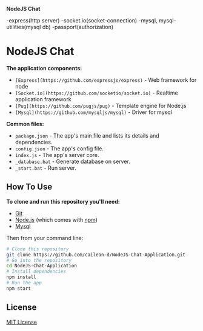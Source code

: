 **NodeJS Chat**

-express(http server)
-socket.io(socket-connection)
-mysql, mysql-utilities(mysql db)
-passport(authorization)


# NodeJS Chat

**The application components:**

- `[Express](https://github.com/expressjs/express)` - Web framework for node
- `[Socket.io](https://github.com/socketio/socket.io)` - Realtime application framework
- `[Pug](https://github.com/pugjs/pug)` -  Template engine for Node.js
- `[Mysql](https://github.com/mysqljs/mysql)` -  Driver for mysql


**Common files:**

- `package.json` - The app's main file and lists its details and dependencies.
- `config.json` - The app's config file.
- `index.js` - The app's server core.
- `_database.bat` - Generate database on server.
- `_start.bat` - Run server.


## How To Use

**To clone and run this repository you'll need:**

- [Git](https://git-scm.com)
- [Node.js](https://nodejs.org/en/download/) (which comes with [npm](http://npmjs.com))
- [Mysql](https://dev.mysql.com/downloads/installer/)

Then from your command line:

```bash
# Clone this repository
git clone https://github.com/cailean-d/NodeJS-Chat-Application.git
# Go into the repository
cd NodeJS-Chat-Application
# Install dependencies
npm install
# Run the app
npm start
```

## License

[MIT License](https://github.com/cailean-d/NodeJS-Chat-Application/blob/master/LICENSE.md)
